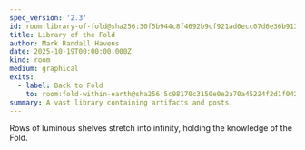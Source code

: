 ```yaml
---
spec_version: '2.3'
id: room:library-of-fold@sha256:30f5b944c8f4692b9cf921ad0ecc07d6e36b913b18c029309223bed760333f88
title: Library of the Fold
author: Mark Randall Havens
date: 2025-10-19T00:00:00.000Z
kind: room
medium: graphical
exits:
  - label: Back to Fold
    to: room:fold-within-earth@sha256:5c98170c3150e0e2a70a45224f2d1f0422eba833a6becd00cac5ca24ddb65927
summary: A vast library containing artifacts and posts.
---
```

Rows of luminous shelves stretch into infinity, holding the knowledge of the Fold.